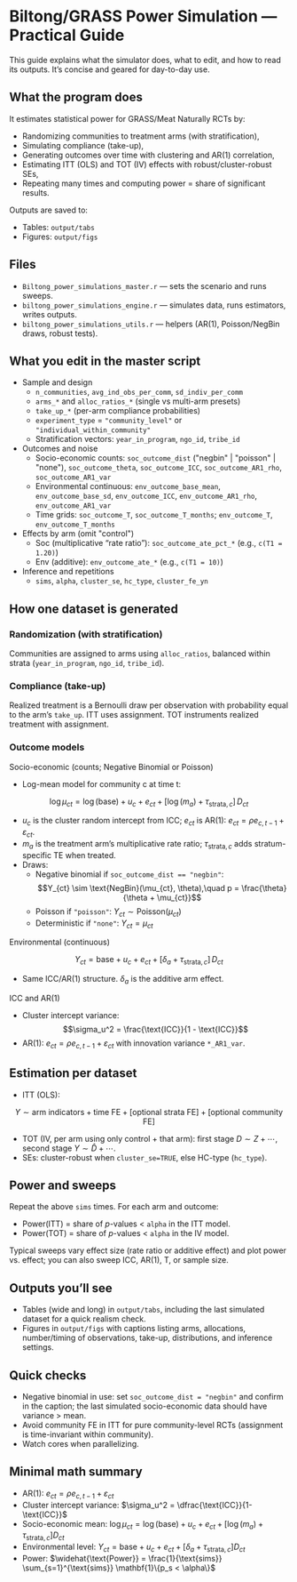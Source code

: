 # Biltong/GRASS Power Simulation — Practical Guide

This guide explains what the simulator does, what to edit, and how to read its outputs. It’s concise and geared for day-to-day use.

## What the program does

It estimates statistical power for GRASS/Meat Naturally RCTs by:
- Randomizing communities to treatment arms (with stratification),
- Simulating compliance (take-up),
- Generating outcomes over time with clustering and AR(1) correlation,
- Estimating ITT (OLS) and TOT (IV) effects with robust/cluster-robust SEs,
- Repeating many times and computing power = share of significant results.

Outputs are saved to:
- Tables: `output/tabs`
- Figures: `output/figs`

## Files

- `Biltong_power_simulations_master.r` — sets the scenario and runs sweeps.
- `biltong_power_simulations_engine.r` — simulates data, runs estimators, writes outputs.
- `biltong_power_simulations_utils.r` — helpers (AR(1), Poisson/NegBin draws, robust tests).

## What you edit in the master script

- Sample and design
  - `n_communities`, `avg_ind_obs_per_comm`, `sd_indiv_per_comm`
  - `arms_*` and `alloc_ratios_*` (single vs multi-arm presets)
  - `take_up_*` (per-arm compliance probabilities)
  - `experiment_type` = `"community_level"` or `"individual_within_community"`
  - Stratification vectors: `year_in_program`, `ngo_id`, `tribe_id`
- Outcomes and noise
  - Socio-economic counts: `soc_outcome_dist` ("negbin" | "poisson" | "none"), `soc_outcome_theta`, `soc_outcome_ICC`, `soc_outcome_AR1_rho`, `soc_outcome_AR1_var`
  - Environmental continuous: `env_outcome_base_mean`, `env_outcome_base_sd`, `env_outcome_ICC`, `env_outcome_AR1_rho`, `env_outcome_AR1_var`
  - Time grids: `soc_outcome_T`, `soc_outcome_T_months`; `env_outcome_T`, `env_outcome_T_months`
- Effects by arm (omit "control")
  - Soc (multiplicative “rate ratio”): `soc_outcome_ate_pct_*` (e.g., `c(T1 = 1.20)`)
  - Env (additive): `env_outcome_ate_*` (e.g., `c(T1 = 10)`)
- Inference and repetitions
  - `sims`, `alpha`, `cluster_se`, `hc_type`, `cluster_fe_yn`

## How one dataset is generated

### Randomization (with stratification)
Communities are assigned to arms using `alloc_ratios`, balanced within strata (`year_in_program`, `ngo_id`, `tribe_id`).

### Compliance (take-up)
Realized treatment is a Bernoulli draw per observation with probability equal to the arm’s `take_up`. ITT uses assignment. TOT instruments realized treatment with assignment.

### Outcome models

Socio-economic (counts; Negative Binomial or Poisson)

- Log-mean model for community c at time t:

$$
\log \mu_{ct} = \log(\text{base}) + u_c + e_{ct} + [\log(m_a) + \tau_{\text{strata},c}]\, D_{ct}
$$

- $u_c$ is the cluster random intercept from ICC; $e_{ct}$ is AR(1): $e_{ct} = \rho e_{c,t-1} + \varepsilon_{ct}$.
- $m_a$ is the treatment arm’s multiplicative rate ratio; $\tau_{\text{strata},c}$ adds stratum-specific TE when treated.
- Draws:
  - Negative binomial if `soc_outcome_dist == "negbin"`:  
  $$Y_{ct} \sim \text{NegBin}(\mu_{ct}, \theta),\quad p = \frac{\theta}{\theta + \mu_{ct}}$$
  - Poisson if `"poisson"`: $Y_{ct} \sim \text{Poisson}(\mu_{ct})$
  - Deterministic if `"none"`: $Y_{ct} = \mu_{ct}$

Environmental (continuous)

$$
Y_{ct} = \text{base} + u_c + e_{ct} + [\delta_a + \tau_{\text{strata},c}]\, D_{ct}
$$

- Same ICC/AR(1) structure. $\delta_a$ is the additive arm effect.

ICC and AR(1)

- Cluster intercept variance:  
$$\sigma_u^2 = \frac{\text{ICC}}{1 - \text{ICC}}$$
- AR(1): $e_{ct} = \rho e_{c,t-1} + \varepsilon_{ct}$ with innovation variance `*_AR1_var`.

## Estimation per dataset

- ITT (OLS):

$$
Y \sim \text{arm indicators} + \text{time FE} + [\text{optional strata FE}] + [\text{optional community FE}]
$$

- TOT (IV, per arm using only control + that arm): first stage $D \sim Z + \cdots$, second stage $Y \sim \hat D + \cdots$.
- SEs: cluster-robust when `cluster_se=TRUE`, else HC-type (`hc_type`).

## Power and sweeps

Repeat the above `sims` times. For each arm and outcome:

- Power(ITT) = share of $p$-values < `alpha` in the ITT model.
- Power(TOT) = share of $p$-values < `alpha` in the IV model.

Typical sweeps vary effect size (rate ratio or additive effect) and plot power vs. effect; you can also sweep ICC, AR(1), T, or sample size.

## Outputs you’ll see

- Tables (wide and long) in `output/tabs`, including the last simulated dataset for a quick realism check.
- Figures in `output/figs` with captions listing arms, allocations, number/timing of observations, take-up, distributions, and inference settings.

## Quick checks

- Negative binomial in use: set `soc_outcome_dist = "negbin"` and confirm in the caption; the last simulated socio-economic data should have variance > mean.
- Avoid community FE in ITT for pure community-level RCTs (assignment is time-invariant within community).
- Watch cores when parallelizing.

## Minimal math summary

- AR(1): $e_{ct} = \rho e_{c,t-1} + \varepsilon_{ct}$
- Cluster intercept variance: $\sigma_u^2 = \dfrac{\text{ICC}}{1-\text{ICC}}$
- Socio-economic mean: $\log \mu_{ct} = \log(\text{base}) + u_c + e_{ct} + [\log(m_a)+\tau_{\text{strata},c}]D_{ct}$
- Environmental level: $Y_{ct} = \text{base} + u_c + e_{ct} + [\delta_a+\tau_{\text{strata},c}]D_{ct}$
- Power: $\widehat{\text{Power}} = \frac{1}{\text{sims}} \sum_{s=1}^{\text{sims}} \mathbf{1}\{p_s < \alpha\}$
